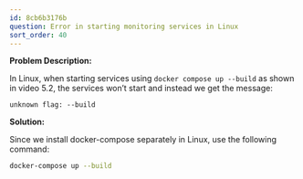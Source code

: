 ```yaml
---
id: 8cb6b3176b
question: Error in starting monitoring services in Linux
sort_order: 40
---
```


**Problem Description:**

In Linux, when starting services using `docker compose up --build` as shown in video 5.2, the services won’t start and instead we get the message:

```
unknown flag: --build
```

**Solution:**

Since we install docker-compose separately in Linux, use the following command:

```bash
docker-compose up --build
```